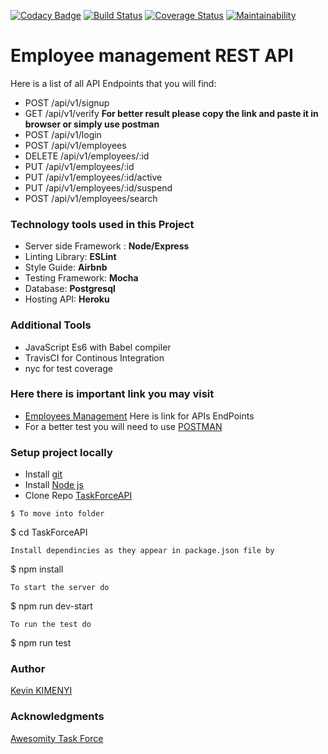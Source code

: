 [![Codacy Badge](https://api.codacy.com/project/badge/Grade/629bc664da714e73a0de87df6ad6c1b3)](https://app.codacy.com/manual/kimenyikevin/TaskForceAPI?utm_source=github.com&utm_medium=referral&utm_content=kimenyikevin/TaskForceAPI&utm_campaign=Badge_Grade_Dashboard)
[![Build Status](https://travis-ci.org/kimenyikevin/TaskForceAPI.svg?branch=develop)](https://travis-ci.org/kimenyikevin/TaskForceAPI)
[![Coverage Status](https://coveralls.io/repos/github/kimenyikevin/TaskForceAPI/badge.svg?branch=ch-test-for-api)](https://coveralls.io/github/kimenyikevin/TaskForceAPI?branch=ch-test-for-api)
[![Maintainability](https://api.codeclimate.com/v1/badges/44af1debbabed5f666bf/maintainability)](https://codeclimate.com/github/kimenyikevin/TaskForceAPI/maintainability)

# Employee management REST API

Here is a list of all API Endpoints that you will find:
* POST /api/v1/signup
* GET  /api/v1/verify **For better result please copy the link and paste it in browser or simply use postman** 
* POST /api/v1/login
* POST /api/v1/employees
* DELETE /api/v1/employees/:id
* PUT /api/v1/employees/:id
* PUT /api/v1/employees/:id/active
* PUT /api/v1/employees/:id/suspend
* POST /api/v1/employees/search

### Technology tools used in this Project
* Server side Framework : **Node/Express**
* Linting Library: **ESLint**
* Style Guide: **Airbnb**
* Testing Framework: **Mocha**
* Database: **Postgresql**
* Hosting API: **Heroku**
### Additional Tools
* JavaScript Es6 with Babel compiler
* TravisCI for Continous Integration
* nyc for test coverage

### Here there is important link you may visit
* [Employees Management](https://employment-employees.herokuapp.com/api-docs) Here is link  for APIs EndPoints
* For a better test you will need to use [POSTMAN](https://www.getpostman.com/)
### Setup project locally
* Install [git](https://git-scm.com/downloads)
* Install [Node js](https://nodejs.org/en/)
* Clone Repo [TaskForceAPI](https://github.com/kimenyikevin/TaskForceAPI)

```
$ To move into folder
```
$ cd TaskForceAPI
```
Install dependincies as they appear in package.json file by

```
$ npm install
```
To start the server do

```
$ npm run dev-start
```
To run the test do

```
$ npm run test
### Author
[Kevin KIMENYI](https://github.com/kimenyikevin)
### Acknowledgments
[Awesomity Task Force](https://awesomity.rw/)


